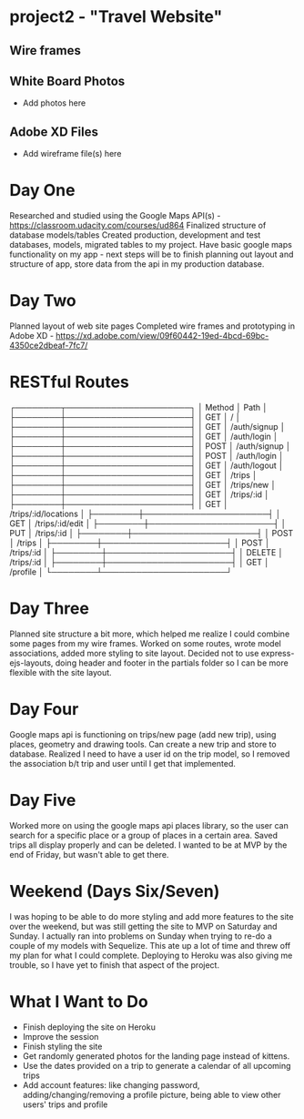 # project2 - "Travel Website"

## Wire frames
## White Board Photos
- Add photos here
## Adobe XD Files
- Add wireframe file(s) here

# Day One
Researched and studied using the Google Maps API(s) - https://classroom.udacity.com/courses/ud864
Finalized structure of database models/tables
Created production, development and test databases, models, migrated tables to my project.
Have basic google maps functionality on my app - next steps will be to finish planning out layout and structure of app, store data from the api in my production database.

# Day Two
Planned layout of web site pages
Completed wire frames and prototyping in Adobe XD - https://xd.adobe.com/view/09f60442-19ed-4bcd-69bc-4350ce2dbeaf-7fc7/

# RESTful Routes
┌────────┬──────────────────────┐
│ Method │ Path                 │
├────────┼──────────────────────┤
│ GET    │ /                    │
├────────┼──────────────────────┤
│ GET    │ /auth/signup         │
├────────┼──────────────────────┤
│ GET    │ /auth/login          │
├────────┼──────────────────────┤
│ POST   │ /auth/signup         │
├────────┼──────────────────────┤
│ POST   │ /auth/login          │
├────────┼──────────────────────┤
│ GET    │ /auth/logout         │
├────────┼──────────────────────┤
│ GET    │ /trips               │
├────────┼──────────────────────┤
│ GET    │ /trips/new           │
├────────┼──────────────────────┤
│ GET    │ /trips/:id           │
├────────┼──────────────────────┤
│ GET    │ /trips/:id/locations │
├────────┼──────────────────────┤
│ GET    │ /trips/:id/edit      │
├────────┼──────────────────────┤
│ PUT    │ /trips/:id           │
├────────┼──────────────────────┤
│ POST   │ /trips               │
├────────┼──────────────────────┤
│ POST   │ /trips/:id           │
├────────┼──────────────────────┤
│ DELETE │ /trips/:id           │
├────────┼──────────────────────┤
│ GET    │ /profile             │
└────────┴──────────────────────┘

# Day Three
Planned site structure a bit more, which helped me realize I could combine some pages from my wire frames. Worked on some routes, wrote model associations, added more styling to site layout. Decided not to use express-ejs-layouts, doing header and footer in the partials folder so I can be more flexible with the site layout.

# Day Four
Google maps api is functioning on trips/new page (add new trip), using places, geometry and drawing tools. Can create a new trip and store to database.
Realized I need to have a user id on the trip model, so I removed the association b/t trip and user until I get that implemented.

# Day Five
Worked more on using the google maps api places library, so the user can search for a specific place or a group of places in a certain area. Saved trips all display properly and can be deleted. I wanted to be at MVP by the end of Friday, but wasn't able to get there.

# Weekend (Days Six/Seven)
I was hoping to be able to do more styling and add more features to the site over the weekend, but was still getting the site to MVP on Saturday and Sunday. I actually ran into problems on Sunday when trying to re-do a couple of my models with Sequelize. This ate up a lot of time and threw off my plan for what I could complete. Deploying to Heroku was also giving me trouble, so I have yet to finish that aspect of the project. 

# What I Want to Do
- Finish deploying the site on Heroku
- Improve the session
- Finish styling the site
- Get randomly generated photos for the landing page instead of kittens.
- Use the dates provided on a trip to generate a calendar of all upcoming trips
- Add account features: like changing password, adding/changing/removing a profile picture, being able to view other users' trips and profile
